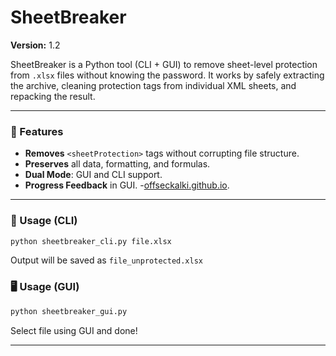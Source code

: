 # SheetBreaker

**Version:** 1.2

SheetBreaker is a Python tool (CLI + GUI) to remove sheet-level protection from `.xlsx` files without knowing the password. It works by safely extracting the archive, cleaning protection tags from individual XML sheets, and repacking the result.

---

### 🚀 Features
- **Removes** `<sheetProtection>` tags without corrupting file structure.
- **Preserves** all data, formatting, and formulas.
- **Dual Mode**: GUI and CLI support.
- **Progress Feedback** in GUI.
-[offseckalki.github.io](https://offseckalki.github.io).

---

### 🔧 Usage (CLI)
```bash
python sheetbreaker_cli.py file.xlsx
```
Output will be saved as `file_unprotected.xlsx`

### 🖥️ Usage (GUI)
```bash
python sheetbreaker_gui.py
```
Select file using GUI and done!

---
